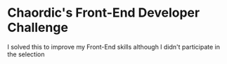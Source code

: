 # Chaordic's Front-End Developer Challenge

I solved this to improve my Front-End skills although I didn't participate in the selection
